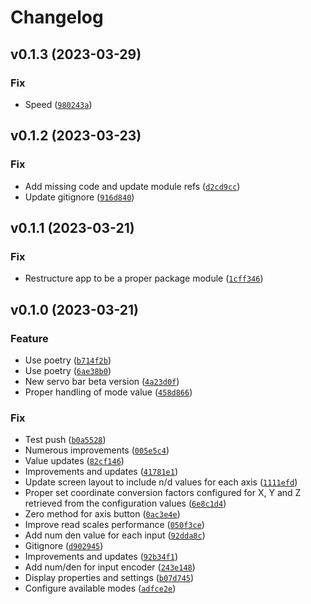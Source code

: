 # Changelog

<!--next-version-placeholder-->

## v0.1.3 (2023-03-29)
### Fix
* Speed ([`980243a`](https://gitlab.provvedo.com/sbertelli/rotary-controller-python/-/commit/980243ad806a29a289f62f239ae81998c12010f0))

## v0.1.2 (2023-03-23)
### Fix
* Add missing code and update module refs ([`d2cd9cc`](https://gitlab.provvedo.com/sbertelli/rotary-controller-python/-/commit/d2cd9cc0ff4056a34abc9e94a4d911db8fd06328))
* Update gitignore ([`916d840`](https://gitlab.provvedo.com/sbertelli/rotary-controller-python/-/commit/916d840042e874c5bad26f35c066ef574e81290e))

## v0.1.1 (2023-03-21)
### Fix
* Restructure app to be a proper package module ([`1cff346`](https://gitlab.provvedo.com/sbertelli/rotary-controller-python/-/commit/1cff34637cc011be19afa0102fcd65c5b4190dbe))

## v0.1.0 (2023-03-21)
### Feature
* Use poetry ([`b714f2b`](https://gitlab.provvedo.com/sbertelli/rotary-controller-python/-/commit/b714f2b33a163b1b577932af25c7fb0b49fea93d))
* Use poetry ([`6ae38b0`](https://gitlab.provvedo.com/sbertelli/rotary-controller-python/-/commit/6ae38b0ccdf9e491b8d439205e8ca70b5dbcb73a))
* New servo bar beta version ([`4a23d0f`](https://gitlab.provvedo.com/sbertelli/rotary-controller-python/-/commit/4a23d0f9440f4f709eb5753ebec8898129c5c148))
* Proper handling of mode value ([`458d866`](https://gitlab.provvedo.com/sbertelli/rotary-controller-python/-/commit/458d8664507834eb1064d35ac69f2eac72b2d342))

### Fix
* Test push ([`b0a5528`](https://gitlab.provvedo.com/sbertelli/rotary-controller-python/-/commit/b0a552899c448bd14ffd2d353afa5e677ee4019a))
* Numerous improvements ([`005e5c4`](https://gitlab.provvedo.com/sbertelli/rotary-controller-python/-/commit/005e5c45bfe928042301a4e9017ccd483fe478a2))
* Value updates ([`82cf146`](https://gitlab.provvedo.com/sbertelli/rotary-controller-python/-/commit/82cf1465b7b1def824c0e5febffd8809b7e0bdd5))
* Improvements and updates ([`41781e1`](https://gitlab.provvedo.com/sbertelli/rotary-controller-python/-/commit/41781e132ef3187db39678f75b170c8e07c8137a))
* Update screen layout to include n/d values for each axis ([`1111efd`](https://gitlab.provvedo.com/sbertelli/rotary-controller-python/-/commit/1111efd2f5a6a678b9bc6dc0aa7ce66538f9b93c))
* Proper set coordinate conversion factors configured for X, Y and Z retrieved from the configuration values ([`6e8c1d4`](https://gitlab.provvedo.com/sbertelli/rotary-controller-python/-/commit/6e8c1d4de2b3ab3655cc305014250d51d26b9a17))
* Zero method for axis button ([`0ac3e4e`](https://gitlab.provvedo.com/sbertelli/rotary-controller-python/-/commit/0ac3e4eb35350c81cd3ab14b3c2b00fe8072d5ea))
* Improve read scales performance ([`050f3ce`](https://gitlab.provvedo.com/sbertelli/rotary-controller-python/-/commit/050f3cec19c88549648eb9ffed45a4eae03c7583))
* Add num den value for each input ([`92dda8c`](https://gitlab.provvedo.com/sbertelli/rotary-controller-python/-/commit/92dda8c31d901912a9ce37c5357667f325b9b15d))
* Gitignore ([`d902945`](https://gitlab.provvedo.com/sbertelli/rotary-controller-python/-/commit/d902945762abe633604b86cd0b470ac3dd081031))
* Improvements and updates ([`92b34f1`](https://gitlab.provvedo.com/sbertelli/rotary-controller-python/-/commit/92b34f13791a1c55d7580fa76fd3b05c3850f887))
* Add num/den for input encoder ([`243e148`](https://gitlab.provvedo.com/sbertelli/rotary-controller-python/-/commit/243e148140d870560d61dbef532c4a92bb12c7f7))
* Display properties and settings ([`b07d745`](https://gitlab.provvedo.com/sbertelli/rotary-controller-python/-/commit/b07d7455b6e6ea4fd6e7a33017f9e7c64c553907))
* Configure available modes ([`adfce2e`](https://gitlab.provvedo.com/sbertelli/rotary-controller-python/-/commit/adfce2ec37786ad4cd5fe824d3f2f28c3d1aff89))
